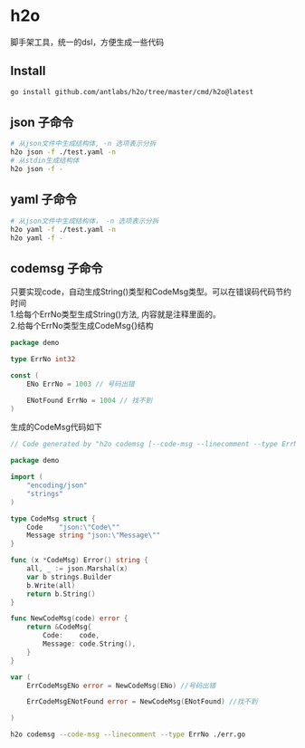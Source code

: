 # h2o
脚手架工具，统一的dsl，方便生成一些代码

## Install
```bash
go install github.com/antlabs/h2o/tree/master/cmd/h2o@latest
```

## json 子命令
```bash
# 从json文件中生成结构体, -n 选项表示分拆
h2o json -f ./test.yaml -n
# 从stdin生成结构体
h2o json -f -
```
## yaml 子命令
```bash
# 从json文件中生成结构体， -n 选项表示分拆
h2o yaml -f ./test.yaml -n
h2o yaml -f -
```
## codemsg 子命令
只要实现code，自动生成String()类型和CodeMsg类型。可以在错误码代码节约时间  
1.给每个ErrNo类型生成String()方法, 内容就是注释里面的。  
2.给每个ErrNo类型生成CodeMsg{}结构
```go
package demo

type ErrNo int32

const (
	ENo ErrNo = 1003 // 号码出错

	ENotFound ErrNo = 1004 // 找不到
)

```

生成的CodeMsg代码如下
```go
// Code generated by "h2o codemsg [--code-msg --linecomment --type ErrNo ./err.go]"; DO NOT EDIT."

package demo

import (
	"encoding/json"
	"strings"
)

type CodeMsg struct {
	Code    "json:\"Code\""
	Message string "json:\"Message\""
}

func (x *CodeMsg) Error() string {
	all, _ := json.Marshal(x)
	var b strings.Builder
	b.Write(all)
	return b.String()
}

func NewCodeMsg(code) error {
	return &CodeMsg{
		Code:    code,
		Message: code.String(),
	}
}

var (
	ErrCodeMsgENo error = NewCodeMsg(ENo) //号码出错

	ErrCodeMsgENotFound error = NewCodeMsg(ENotFound) //找不到

)

```
```bash
h2o codemsg --code-msg --linecomment --type ErrNo ./err.go
```
